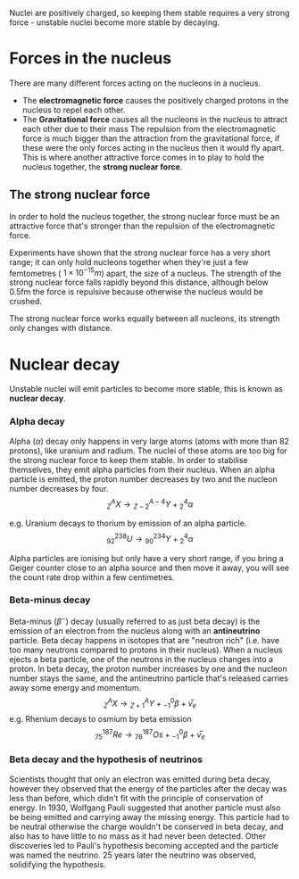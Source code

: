Nuclei are positively charged, so keeping them stable requires a very strong force - unstable nuclei become more stable by decaying.
# Forces in the nucleus
There are many different forces acting on the nucleons in a nucleus.
- The **electromagnetic force** causes the positively charged protons in the nucleus to repel each other.
- The **Gravitational force** causes all the nucleons in the nucleus to attract each other due to their mass
The repulsion from the electromagnetic force is much bigger than the attraction from the gravitational force, if these were the only forces acting in the nucleus then it would fly apart.
This is where another attractive force comes in to play to hold the nucleus together, the **strong nuclear force**.
## The strong nuclear force
In order to hold the nucleus together, the strong nuclear force must be an attractive force that's stronger than the repulsion of the electromagnetic force.

Experiments have shown that the strong nuclear force has a very short range; it can only hold nucleons together when they're just a few femtometres ( $1\times10^{-15}m$) apart, the size of a nucleus.
The strength of the strong nuclear force falls rapidly beyond this distance, although below 0.5fm the force is repulsive because otherwise the nucleus would be crushed.

The strong nuclear force works equally between all nucleons, its strength only changes with distance.

# Nuclear decay 
Unstable nuclei will emit particles to become more stable, this is known as **nuclear decay**.

### Alpha decay
Alpha ($\alpha$) decay only happens in very large atoms (atoms with more than 82 protons), like uranium and radium. The nuclei of these atoms are too big for the strong nuclear force to keep them stable. In order to stabilise themselves, they emit alpha particles from their nucleus. When an alpha particle is emitted, the proton number decreases by two and the nucleon number decreases by four.
$${^A_ZX} \rightarrow {^{A-4}_{Z-2}Y} + {^4_2\alpha}$$

e.g. Uranium decays to thorium by emission of an alpha particle.
$${^{238}_{92}U} \rightarrow {^{234}_{90}Y} + {^4_2\alpha}$$

Alpha particles are ionising but only have a very short range, if you bring a Geiger counter close to an alpha source and then move it away, you will see the count rate drop within a few centimetres.

### Beta-minus decay
Beta-minus ($\beta^-$) decay (usually referred to as just beta decay) is the emission of an electron from the nucleus along with an **antineutrino** particle. Beta decay happens in isotopes that are "neutron rich" (i.e. have too many neutrons compared to protons in their nucleus). When a nucleus ejects a beta particle, one of the neutrons in the nucleus changes into a proton.
In beta decay, the proton number increases by one and the nucleon number stays the same, and the antineutrino particle that's released carries away some energy and momentum.
$${^A_ZX} \rightarrow {^{A}_{Z+1}Y} + {^0_{-1}\beta} + v̅_e$$
e.g. Rhenium decays to osmium by beta emission
$${^{187}_{75}Re} \rightarrow {^{187}_{76}Os} + {^0_{-1}\beta} + v̅_e$$

### Beta decay and the hypothesis of neutrinos
Scientists thought that only an electron was emitted during beta decay, however they observed that the energy of the particles after the decay was less than before, which didn't fit with the principle of conservation of energy.
In 1930, Wolfgang Pauli suggested that another particle must also be being emitted and carrying away the missing energy. This particle had to be neutral otherwise the charge wouldn't be conserved in beta decay, and also has to have little to no mass as it had never been detected.
Other discoveries led to Pauli's hypothesis becoming accepted and the particle was named the neutrino. 25 years later the neutrino was observed, solidifying the hypothesis.